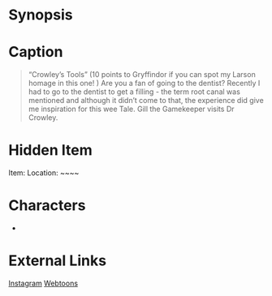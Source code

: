 # Synopsis


# Caption
> “Crowley’s Tools” (10 points to Gryffindor if you can spot my Larson homage in this one! ) Are you a fan of going to the dentist? Recently I had to go to the dentist to get a filling - the term root canal was mentioned and although it didn’t come to that, the experience did give me inspiration for this wee Tale. Gill the Gamekeeper visits Dr Crowley.

# Hidden Item
Item: 
Location: ~~~~

# Characters
* 

# External Links
[Instagram]()
[Webtoons](https://www.webtoons.com/en/challenge/twistwood-tales/91-crowleys-tools/viewer?title_no=344740&episode_no=97)